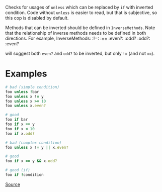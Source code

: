 
Checks for usages of `unless` which can be replaced by `if` with inverted condition.
Code without `unless` is easier to read, but that is subjective, so this cop
is disabled by default.

Methods that can be inverted should be defined in `InverseMethods`. Note that
the relationship of inverse methods needs to be defined in both directions.
For example,
  InverseMethods:
    :!=: :==
    :even?: :odd?
    :odd?: :even?

 will suggest both `even?` and `odd?` to be inverted, but only `!=` (and not `==`).

# Examples

```ruby
# bad (simple condition)
foo unless !bar
foo unless x != y
foo unless x >= 10
foo unless x.even?

# good
foo if bar
foo if x == y
foo if x < 10
foo if x.odd?

# bad (complex condition)
foo unless x != y || x.even?

# good
foo if x == y && x.odd?

# good (if)
foo if !condition
```

[Source](http://www.rubydoc.info/gems/rubocop/RuboCop/Cop/Style/InvertibleUnlessCondition)